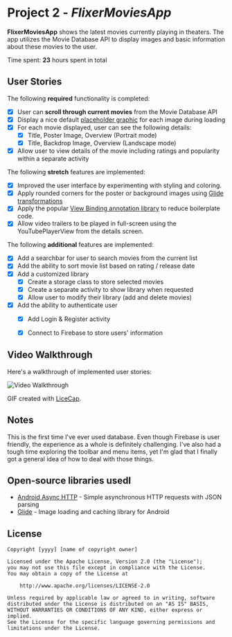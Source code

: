 # Project 2 - *FlixerMoviesApp*

**FlixerMoviesApp** shows the latest movies currently playing in theaters. The app utilizes the Movie Database API to display images and basic information about these movies to the user.

Time spent: **23** hours spent in total

## User Stories

The following **required** functionality is completed:

* [x] User can **scroll through current movies** from the Movie Database API
* [x] Display a nice default [placeholder graphic](https://guides.codepath.org/android/Displaying-Images-with-the-Glide-Library#advanced-usage) for each image during loading
* [x] For each movie displayed, user can see the following details:
  * [x] Title, Poster Image, Overview (Portrait mode)
  * [x] Title, Backdrop Image, Overview (Landscape mode)
* [x] Allow user to view details of the movie including ratings and popularity within a separate activity

The following **stretch** features are implemented:

* [x] Improved the user interface by experimenting with styling and coloring.
* [x] Apply rounded corners for the poster or background images using [Glide transformations](https://guides.codepath.org/android/Displaying-Images-with-the-Glide-Library#transformations)
* [x] Apply the popular [View Binding annotation library](http://guides.codepath.org/android/Reducing-View-Boilerplate-with-ViewBinding) to reduce boilerplate code.
* [x] Allow video trailers to be played in full-screen using the YouTubePlayerView from the details screen.

The following **additional** features are implemented:

* [x] Add a searchbar for user to search movies from the current list
* [x] Add the ability to sort movie list based on rating / release date
* [x] Add a customized library
  * [x] Create a storage class to store selected movies 
  * [x] Create a separate activity to show library when requested
  * [x] Allow user to modify their library (add and delete movies)
* [x] Add the ability to authenticate user
  * [x] Add Login & Register activity
  * [x] Connect to Firebase to store users' information


## Video Walkthrough

Here's a walkthrough of implemented user stories:

<img src="https://github.com/truonghh99/Flixster/blob/master/Demolight.gif" title='Video Walkthrough' alt='Video Walkthrough' />

GIF created with [LiceCap](http://www.cockos.com/licecap/).

## Notes

This is the first time I've ever used database. Even though Firebase is user friendly, the experience as a whole is definitely challenging. I've also had a tough time exploring the toolbar and menu items, yet I'm glad that I finally got a general idea of how to deal with those things. 

## Open-source libraries usedI 

- [Android Async HTTP](https://github.com/loopj/android-async-http) - Simple asynchronous HTTP requests with JSON parsing
- [Glide](https://github.com/bumptech/glide) - Image loading and caching library for Android

## License

    Copyright [yyyy] [name of copyright owner]

    Licensed under the Apache License, Version 2.0 (the "License");
    you may not use this file except in compliance with the License.
    You may obtain a copy of the License at

        http://www.apache.org/licenses/LICENSE-2.0

    Unless required by applicable law or agreed to in writing, software
    distributed under the License is distributed on an "AS IS" BASIS,
    WITHOUT WARRANTIES OR CONDITIONS OF ANY KIND, either express or implied.
    See the License for the specific language governing permissions and
    limitations under the License.
